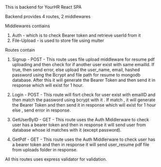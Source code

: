 This is backend for YourHR React SPA

Backend provides 4 routes, 2 middlewares

Middlewares contiains

 1. Auth - which is to check Bearer token and retrieve userId from it
 2. File-Upload - is used to store file using multer

Routes contain
 
 1. Signup - POST - This route uses file upload middleware for resume pdf uploading and then check for if another user exist with same emailId. If true, then send error, else upload the user_name, email, hashed password using the Bcrypt and file path for resume to mongodb database. After this it will generate the Bearer Token and then send it in response which will exist for 1 hour.

 2. Login - POST - This route will fisrt check for user exist with emailID and then match the password using bcrypt with it . If match , it will generate the Bearer Token and then send it in response which will exist for 1 hour else , send error in response.

 3. GetUserByID - GET - This route uses the Auth Middlerware to check user has a bearer token and then in response it will send user from database whose id matches with it (except password).

 4. GetPdf - GET - This route uses the Auth Middlerware to check user has a bearer token and then in response it will send user_resume pdf file from uploads folder in response. 

 All this routes uses express validator for validation.